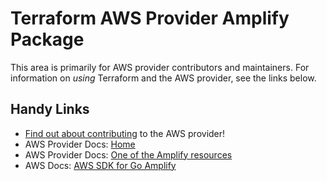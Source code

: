 # Terraform AWS Provider Amplify Package

This area is primarily for AWS provider contributors and maintainers. For information on _using_ Terraform and the AWS provider, see the links below.


## Handy Links
* [Find out about contributing](../../../docs/contributing) to the AWS provider!
* AWS Provider Docs: [Home](https://registry.terraform.io/providers/hashicorp/aws/latest/docs)
* AWS Provider Docs: [One of the Amplify resources](https://registry.terraform.io/providers/hashicorp/aws/latest/docs/resources/amplify_app)
* AWS Docs: [AWS SDK for Go Amplify](https://docs.aws.amazon.com/sdk-for-go/api/service/amplify/)
